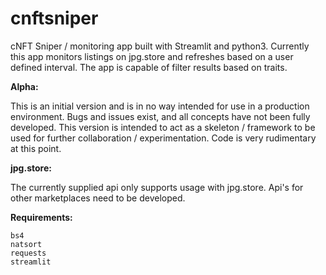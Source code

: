 # cnftsniper
cNFT Sniper / monitoring app built with Streamlit and python3. Currently this app monitors listings on jpg.store and refreshes based on a user defined interval. The app is capable of filter results based on traits.

__Alpha:__

This is an initial version and is in no way intended for use in a production environment. Bugs and issues exist, and all concepts have not been fully developed. This version is intended to act as a skeleton / framework to be used for further collaboration / experimentation. Code is very rudimentary at this point.

__jpg.store:__

The currently supplied api only supports usage with jpg.store. Api's for other marketplaces need to be developed.

__Requirements:__
```
bs4
natsort
requests
streamlit
```
